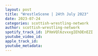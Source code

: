 ```yaml
---
layout: post
title: "WrestleScene | 24th July 2023"
date: 2023-07-24
categories: scottish-wrestling-network
author: scottish-wrestling-network
spotify_track_id: 1PXmVQl6zvxxgIEhDEnEZI
youtube_video_id: 
apple_track_id: 
youtube_metadata: 
---
```


